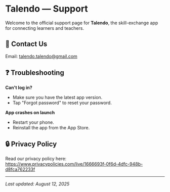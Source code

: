 # Talendo — Support

Welcome to the official support page for **Talendo**, the skill-exchange app for connecting learners and teachers.

## 📧 Contact Us
Email: talendo.talendo@gmail.com

## ❓ Troubleshooting
**Can't log in?**
- Make sure you have the latest app version.
- Tap "Forgot password" to reset your password.

**App crashes on launch**
- Restart your phone.
- Reinstall the app from the App Store.

## 🔒 Privacy Policy
Read our privacy policy here: https://www.privacypolicies.com/live/1666693f-0f6d-4dfc-948b-d8fca762233f

---

_Last updated: August 12, 2025_
